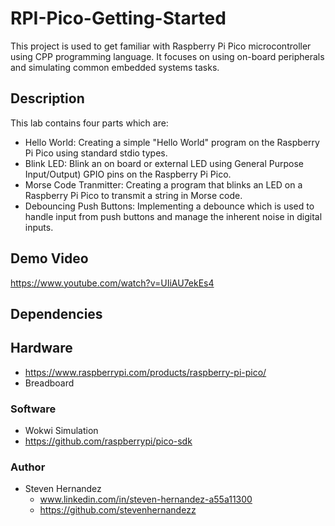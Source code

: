 # RPI-Pico-Getting-Started
 This project is used to get familiar with Raspberry Pi Pico microcontroller using CPP programming language. It focuses on using on-board peripherals and simulating common embedded systems tasks.
 
## Description
 This lab contains four parts which are:
 
 * Hello World: Creating a simple "Hello World" program on the Raspberry Pi Pico using standard stdio types.
 * Blink LED: Blink an on board or external LED using General Purpose Input/Output) GPIO pins on the Raspberry Pi Pico.
 * Morse Code Tranmitter: Creating a program that blinks an LED on a Raspberry Pi Pico to transmit a string in Morse code.
 * Debouncing Push Buttons: Implementing a debounce which is used to handle input from push buttons and manage the inherent noise in digital inputs.

## Demo Video
https://www.youtube.com/watch?v=UIiAU7ekEs4

## Dependencies
## Hardware
* https://www.raspberrypi.com/products/raspberry-pi-pico/
* Breadboard

### Software
* Wokwi Simulation
* https://github.com/raspberrypi/pico-sdk

### Author
* Steven Hernandez
  - www.linkedin.com/in/steven-hernandez-a55a11300
  - https://github.com/stevenhernandezz

